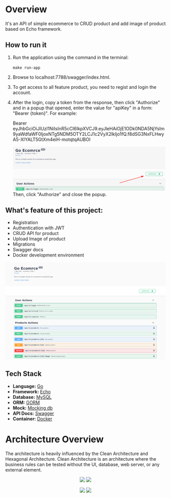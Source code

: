 # Overview
It's an API of simple ecommerce to CRUD product and add image of product based on Echo framework.

## How to run it
1. Run the application using the command in the terminal:

    `make run-app`
2. Browse to localhost:7788/swagger/index.html.
3. To get access to all feature product, you need to regist and login the account.
4. After the login, copy a token from the response, then click "Authorize" and in a popup that opened, enter the value for "apiKey" in a form:
"Bearer {token}". For example:


    Bearer eyJhbGciOiJIUzI1NiIsInR5cCI6IkpXVCJ9.eyJleHAiOjE1ODk0NDA5NjYsIm9yaWdfaWF0IjoxNTg5NDM5OTY2LCJ1c2VyX2lkIjo1fQ.f8dSG3NxFLHwyA5-XIYALT5GtXm4eiH-motqtqAUBOI 

   ![authorize button](./assets/authorize.png)
Then, click "Authorize" and close the popup.

## What's feature of this project:

- Registration
- Authentication with JWT
- CRUD API for product
- Upload Image of product
- Migrations
- Swagger docs
- Docker development environment

![swagger](./assets/swagger.png)

## Tech Stack

- **Language:** [Go](https://golang.org/)
- **Framework:** [Echo](https://echo.labstack.com/)
- **Database:** [MySQL](https://www.mysql.com/)
- **ORM:** [GORM](https://gorm.io/)
- **Mock:** [Mocking db](https://github.com/selvatico/go-mocket)
- **API Docs:** [Swagger](https://github.com/swaggo/echo-swagger)
- **Container:** [Docker](https://www.docker.com/)

# Architecture Overview

The architecture is heavily influenced by the Clean Architecture and Hexagonal Architecture. Clean Architecture is an architecture where the business rules can be tested without the UI, database, web server, or any external element.

<p align="center">
  <img src="https://cdn-images-1.medium.com/max/719/1*ZNT5apOxDzGrTKUJQAIcvg.png" width="350"/>
  <img src="https://cdn-images-1.medium.com/max/900/0*R7uuhFwZbhcqZSvn" width="350" /> 
</p>

<p align="center">
  <img src="https://cdn-images-1.medium.com/max/1200/0*rFs1UtU4sRns5vCJ.png" width="350" />
  <img src="https://cdn-images-1.medium.com/max/1200/0*C-snK7L4sMn7b6CW.png" width="350" /> 
</p>

